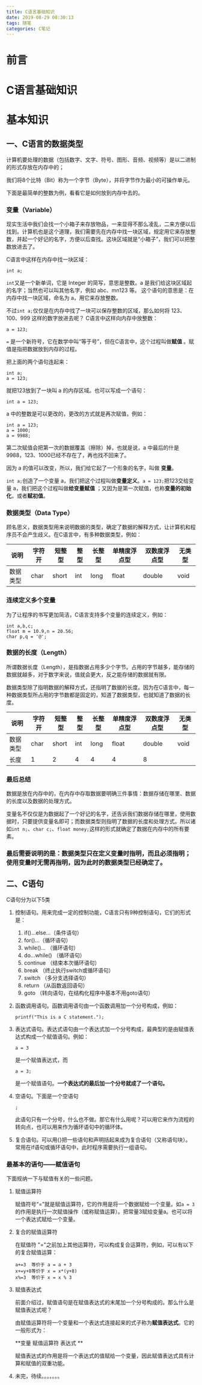 ```yaml
---
title: C语言基础知识
date: 2019-08-29 08:30:13
tags: 随笔
categories: C笔记
---
```


# 前言

# C语言基础知识

# 基本知识

## 一、C语言的数据类型

计算机要处理的数据（包括数字、文字、符号、图形、音频、视频等）是以二进制的形式存放在内存中的；

我们将8个比特（Bit）称为一个字节（Byte），并将字节作为最小的可操作单元。

下面是最简单的整数为例，看看它是如何放到内存中去的。<!--more-->

### 变量（Variable）

现实生活中我们会找一个小箱子来存放物品，一来显得不那么凌乱，二来方便以后找到。计算机也是这个道理，我们需要先在内存中找一块区域，规定用它来存放整数，并起一个好记的名字，方便以后查找。这块区域就是“小箱子”，我们可以把整数放进去了。

C语言中这样在内存中找一块区域：

```
int a;
```

`int`又是一个新单词，它是 Integer 的简写，意思是整数。a 是我们给这块区域起的名字；当然也可以叫其他名字，例如 abc、mn123 等。 这个语句的意思是：在内存中找一块区域，命名为 a，用它来存放整数。

不过`int a;`仅仅是在内存中找了一块可以保存整数的区域，那么如何将 123、100、999 这样的数字放进去呢？ C语言中这样向内存中放整数：

```
a = 123;
```

`=`  是一个新符号，它在数学中叫“等于号”，但在C语言中，这个过程叫做**赋值** 。赋值是指把数据放到内存的过程。

把上面的两个语句连起来：

```
int a;
a = 123;
```

就把123放到了一块叫 a 的内存区域。也可以写成一个语句：

```
int a = 123;
```

a 中的整数是可以更改的，更改的方式就是再次赋值，例如：

```
int a = 123;
a = 1000;
a = 9988;
```

第二次赋值会把第一次的数据覆盖（擦除）掉，也就是说，a 中最后的什是9988，123、1000已经不存在了，再也找不回来了。

因为 a 的值可以改变，所以，我们给它起了一个形象的名字，叫做 **变量**。

`int a;`创造了一个变量 a，我们把这个过程叫做**变量定义**。`a = 123;`把123交给变量 a，我们把这个过程叫做**给变量赋值** ；又因为是第一次赋值，也称**变量的初始化**，或者**赋初值**。

### 数据类型（Data Type）

顾名思义，数据类型用来说明数据的类型，确定了数据的解释方式，让计算机和程序员不会产生歧义。在C语言中，有多种数据类型，例如：

| 说明     | 字符开 | 短整型 | 整型 | 长整型 | 单精度浮点型 | 双数度浮点型 | 无类型 |
| -------- | ------ | ------ | ---- | ------ | ------------ | ------------ | ------ |
| 数据类型 | char   | short  | int  | long   | float        | double       | void   |

### 连续定义多个变量

为了让程序的书写更加简洁，C语言支持多个变量的连续定义，例如：

```
int a,b,c;
float m = 10.9,n = 20.56;
char p,q = '@';
```

### 数据的长度（Length）

所谓数据长度（Length），是指数据占用多少个字节。占用的字节越多，能存储的数据就越多，对于数字来说，值就会更大，反之能存储的数据就有限。

数据类型除了指明数据的解释方式，还指明了数据的长度。因为在C语言中，每一种数据类型所占用的字节数都是固定的，知道了数据类型，也就知道了数据的长度。

| 说明     | 字符开 | 短整型 | 整型 | 长整型 | 单精度浮点型 | 双数度浮点型 | 无类型 |
| -------- | ------ | ------ | ---- | ------ | ------------ | ------------ | ------ |
| 数据类型 | char   | short  | int  | long   | float        | double       | void   |
| 长度     | 1      | 2      | 4    | 4      | 4            | 8            |        |

### 最后总结

数据是放在内存中的，在内存中存取数据要明确三件事情：数据存储在哪里、数据的长度以及数据的处理方式。 

变量名不仅仅是为数据起了一个好记的名字，还告诉我们数据存储在哪里，使用数据时，只要提供变量名即可；而数据类型则指明了数据的长度和处理方式。所以诸如`int n;`、`char c;`、`float money;`这样的形式就确定了数据在内存中的所有要素。

### 最后需要说明的是：数据类型只在定义变量时指明，而且必须指明；使用变量时无需再指明，因为此时的数据类型已经确定了。



## 二、C语句

C语句分为以下5类

1. 控制语句。用来完成一定的控制功能，C语言只有9种控制语句，它们的形式是：

   1. if()...else...（条件语句）
   2. for()...（循环语句）
   3. while()... （循环语句）
   4. do...while() （循环语句）
   5. continue （结束本次循环语句）
   6. break （终止执行switch或循环语句）
   7. switch （多分支选择语句）
   8. return （从函数返回语句）
   9. goto （转向语句，在结构化程序中基本不用goto语句）

2. 函数调用语句。函数调用语句由一个函数调用加一个分号构成，例如：

   ```
   printf("This is a C statement.");
   ```

3. 表达式语句。表达式语句由一个表达式加一个分号构成，最典型的是由赋值表达式构成一个赋值语句。例如：

   ```
   a = 3
   ```

   是一个赋值表达式，而

   ```
   a = 3;
   ```

   是一个赋值语句。**一个表达式的最后加一个分号就成了一个语句。**

4. 空语句。下面是一个空语句

   ```
   ;
   ```

   此语句只有一个分号，什么也不做。那它有什么用呢？可以用它来作为流程的转向点，也可以用来作为循环语句中的循环体。

5. 复合语句。可以用{}把一些语句和声明括起来成为复合语句（又称语句块）。常用在if语句或循环语句中，此时程序需要执行一组语句。

### 最基本的语句——赋值语句

下面规纳一下与赋值有关的一些问题。

1. 赋值运算符

   赋值符号“=”就是赋值运算符，它的作用是将一个数据赋给一个变量。如`a = 3`的作用是执行一次赋值操作（或称赋值运算）。把常量3赋给变量a。也可以将一个表达式赋给一个变量。

2. 复合的赋值运算符

   在赋值符 "="之前加上其他运算符，可以构成复合运算符，例如，可以有以下的复合赋值运算：

   ```
   a+=3  等价于 a = a + 3
   x+=y+8等价于 x = x*(y+8)
   x%=3  等价于 x = x % 3
   ```

3. 赋值表达式

   前面介绍过，赋值语句是在赋值表达式的末尾加一个分号构成的。那么什么是赋值表达式呢？

   由赋值运算符将一个变量和一个表达式连接起来的式子称为**赋值表达式**。它的一般形式为：

   **变量     赋值运算符     表达式 **

   赋值表达式的作用是将一个表达式的值赋给一个变量，因此赋值表达式具有计算和赋值的双重功能。

4. 未完，待续。。。。。。。

   



